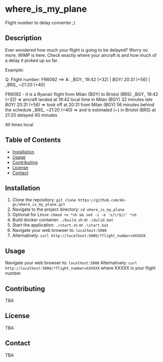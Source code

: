 # where_is_my_plane
Flight number to delay converter ;)


## Description

Ever wondered how much your flight is going to be delayed? Worry no more, WIMP is here.
Check exactly where your aircraft is and how much of a delay it picked up so far.

Example:

Q: Flight number: FR6092 ==>
A: \_BGY_ 19:42 (+32) | _BGY_/ 20:31 (+56) | \_BRS_ ~21:20 (+40) 

FR6092 - it is a Ryanair flight from Milan (BGY) to Bristol (BRS)
\_BGY_ 19:42 (+32) => aircraft landed at 19:42 local time in Milan (BGY) 32 minutes late
_BGY_/ 20:31 (+56) => took off at 20:31 from Milan (BGY) 56 minutes behind the schedule
\_BRS_ ~21:20 (+40) => and is estimated (~) in Bristol (BRS) at 21:20 delayed 40 minutes

All times local


## Table of Contents

- [Installation](#installation)
- [Usage](#usage)
- [Contributing](#contributing)
- [License](#license)
- [Contact](#contact)


## Installation

1. Clone the repository: `git clone https://github.com/kk-gc/where_is_my_plane.git`
2. Navigate to the project directory: `cd where_is_my_plane`
3. Optional for Linux: `chmod +x *sh && sed -i -e 's/\r$//' *sh`
4. Build docker container: `./build.sh` or `.\bulid.bat`
5. Start the application: `./start.sh` or `.\start.bat`
6. Navigate your web browser to: `localhost:5000`
7. Alternatively: `curl http://localhost:5000/?flight_number=XXXXXX` 


## Usage

Navigate your web browser to: `localhost:5000`
Alternatively: `curl http://localhost:5000/?flight_number=XXXXXX` where XXXXX is your flight number


## Contributing

TBA

## License

TBA

## Contact

TBA
